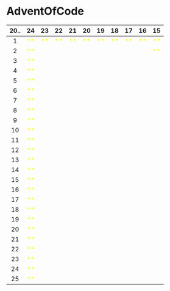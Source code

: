 # AdventOfCode

| 20.. | 24                                   | 23                                   | 22                                   | 21                                   | 20                                   | 19                                   | 18                                   | 17                                   | 16                                   | 15                                   |
|:----:|:------------------------------------:|:------------------------------------:|:------------------------------------:|:------------------------------------:|:------------------------------------:|:------------------------------------:|:------------------------------------:|:------------------------------------:|:------------------------------------:|:------------------------------------:|
| 1    | <span style="color:yellow">**</span> | <span style="color:yellow">**</span> | <span style="color:yellow">**</span> | <span style="color:yellow">**</span> | <span style="color:yellow">**</span> | <span style="color:yellow">**</span> | <span style="color:yellow">**</span> | <span style="color:yellow">**</span> | <span style="color:yellow">**</span> | <span style="color:yellow">**</span> |
| 2    | <span style="color:yellow">**</span> | <span style="color:white">**</span>  | <span style="color:white">**</span>  | <span style="color:white">**</span>  | <span style="color:white">**</span>  | <span style="color:white">**</span>  | <span style="color:yellow">  </span> | <span style="color:white">**</span>  | <span style="color:yellow">  </span> | <span style="color:yellow">**</span> |
| 3    | <span style="color:yellow">**</span> | <span style="color:white">**</span>  | <span style="color:white">**</span>  | <span style="color:white">**</span>  | <span style="color:white">**</span>  | <span style="color:white">**</span>  | <span style="color:yellow">  </span> | <span style="color:white">**</span>  | <span style="color:yellow">  </span> | <span style="color:white">**</span>  |
| 4    | <span style="color:yellow">**</span> | <span style="color:white">**</span>  | <span style="color:white">**</span>  | <span style="color:white">**</span>  | <span style="color:white">**</span>  | <span style="color:white">**</span>  | <span style="color:yellow">  </span> | <span style="color:white">**</span>  | <span style="color:yellow">  </span> | <span style="color:white">**</span>  |
| 5    | <span style="color:yellow">**</span> | <span style="color:white">**</span>  | <span style="color:white">**</span>  | <span style="color:white">**</span>  | <span style="color:white">**</span>  | <span style="color:white">**</span>  | <span style="color:yellow">  </span> | <span style="color:white">**</span>  | <span style="color:yellow">  </span> | <span style="color:white">**</span>  |
| 6    | <span style="color:yellow">**</span> | <span style="color:white">**</span>  | <span style="color:white">**</span>  | <span style="color:white">**</span>  | <span style="color:white">**</span>  | <span style="color:white">**</span>  | <span style="color:yellow">  </span> | <span style="color:white">**</span>  | <span style="color:yellow">  </span> | <span style="color:white">**</span>  |
| 7    | <span style="color:yellow">**</span> | <span style="color:white">**</span>  | <span style="color:white">**</span>  | <span style="color:white">**</span>  | <span style="color:yellow">  </span> | <span style="color:white">* </span>  | <span style="color:yellow">  </span> | <span style="color:white">**</span>  | <span style="color:yellow">  </span> | <span style="color:white">**</span>  |
| 8    | <span style="color:yellow">**</span> | <span style="color:white">**</span>  | <span style="color:white">**</span>  | <span style="color:white">**</span>  | <span style="color:yellow">  </span> | <span style="color:yellow">  </span> | <span style="color:yellow">  </span> | <span style="color:white">**</span>  | <span style="color:yellow">  </span> | <span style="color:white">**</span>  |
| 9    | <span style="color:yellow">**</span> | <span style="color:white">**</span>  | <span style="color:white">**</span>  | <span style="color:white">**</span>  | <span style="color:yellow">  </span> | <span style="color:yellow">  </span> | <span style="color:yellow">  </span> | <span style="color:white">**</span>  | <span style="color:yellow">  </span> | <span style="color:white">**</span>  |
| 10   | <span style="color:yellow">**</span> | <span style="color:white">**</span>  | <span style="color:white">**</span>  | <span style="color:white">**</span>  | <span style="color:yellow">  </span> | <span style="color:yellow">  </span> | <span style="color:yellow">  </span> | <span style="color:white">**</span>  | <span style="color:yellow">  </span> | <span style="color:white">**</span>  |
| 11   | <span style="color:yellow">**</span> | <span style="color:white">**</span>  | <span style="color:white">* </span>  | <span style="color:white">**</span>  | <span style="color:yellow">  </span> | <span style="color:yellow">  </span> | <span style="color:yellow">  </span> | <span style="color:white">**</span>  | <span style="color:yellow">  </span> | <span style="color:white">**</span>  |
| 12   | <span style="color:yellow">**</span> | <span style="color:yellow">  </span> | <span style="color:white">* </span>  | <span style="color:white">**</span>  | <span style="color:yellow">  </span> | <span style="color:yellow">  </span> | <span style="color:yellow">  </span> | <span style="color:white">**</span>  | <span style="color:yellow">  </span> | <span style="color:white">**</span>  |
| 13   | <span style="color:yellow">**</span> | <span style="color:white">* </span>  | <span style="color:yellow">  </span> | <span style="color:white">**</span>  | <span style="color:yellow">  </span> | <span style="color:yellow">  </span> | <span style="color:yellow">  </span> | <span style="color:white">**</span>  | <span style="color:yellow">  </span> | <span style="color:white">**</span>  |
| 14   | <span style="color:yellow">**</span> | <span style="color:white">**</span>  | <span style="color:yellow">  </span> | <span style="color:white">**</span>  | <span style="color:yellow">  </span> | <span style="color:yellow">  </span> | <span style="color:yellow">  </span> | <span style="color:yellow">  </span> | <span style="color:yellow">  </span> | <span style="color:white">**</span>  |
| 15   | <span style="color:yellow">**</span> | <span style="color:white">**</span>  | <span style="color:yellow">  </span> | <span style="color:white">**</span>  | <span style="color:yellow">  </span> | <span style="color:yellow">  </span> | <span style="color:yellow">  </span> | <span style="color:yellow">  </span> | <span style="color:yellow">  </span> | <span style="color:white">**</span>  |
| 16   | <span style="color:yellow">**</span> | <span style="color:white">**</span>  | <span style="color:yellow">  </span> | <span style="color:white">**</span>  | <span style="color:yellow">  </span> | <span style="color:yellow">  </span> | <span style="color:yellow">  </span> | <span style="color:yellow">  </span> | <span style="color:yellow">  </span> | <span style="color:white">**</span>  |
| 17   | <span style="color:yellow">**</span> | <span style="color:yellow">  </span> | <span style="color:yellow">  </span> | <span style="color:white">**</span>  | <span style="color:yellow">  </span> | <span style="color:yellow">  </span> | <span style="color:yellow">  </span> | <span style="color:yellow">  </span> | <span style="color:yellow">  </span> | <span style="color:white">**</span>  |
| 18   | <span style="color:yellow">**</span> | <span style="color:white">**</span>  | <span style="color:yellow">  </span> | <span style="color:white">**</span>  | <span style="color:yellow">  </span> | <span style="color:yellow">  </span> | <span style="color:yellow">  </span> | <span style="color:yellow">  </span> | <span style="color:yellow">  </span> | <span style="color:white">**</span>  |
| 19   | <span style="color:yellow">**</span> | <span style="color:yellow">  </span> | <span style="color:yellow">  </span> | <span style="color:yellow">  </span> | <span style="color:yellow">  </span> | <span style="color:yellow">  </span> | <span style="color:yellow">  </span> | <span style="color:yellow">  </span> | <span style="color:yellow">  </span> | <span style="color:yellow">  </span> |
| 20   | <span style="color:yellow">**</span> | <span style="color:yellow">  </span> | <span style="color:yellow">  </span> | <span style="color:white">**</span>  | <span style="color:yellow">  </span> | <span style="color:yellow">  </span> | <span style="color:yellow">  </span> | <span style="color:yellow">  </span> | <span style="color:yellow">  </span> | <span style="color:yellow">  </span> |
| 21   | <span style="color:yellow">**</span> | <span style="color:yellow">  </span> | <span style="color:yellow">  </span> | <span style="color:white">**</span>  | <span style="color:yellow">  </span> | <span style="color:yellow">  </span> | <span style="color:yellow">  </span> | <span style="color:yellow">  </span> | <span style="color:yellow">  </span> | <span style="color:yellow">  </span> |
| 22   | <span style="color:yellow">**</span> | <span style="color:yellow">  </span> | <span style="color:yellow">  </span> | <span style="color:white">**</span>  | <span style="color:yellow">  </span> | <span style="color:yellow">  </span> | <span style="color:yellow">  </span> | <span style="color:yellow">  </span> | <span style="color:yellow">  </span> | <span style="color:yellow">  </span> |
| 23   | <span style="color:yellow">**</span> | <span style="color:yellow">  </span> | <span style="color:yellow">  </span> | <span style="color:white">**</span>  | <span style="color:yellow">  </span> | <span style="color:yellow">  </span> | <span style="color:yellow">  </span> | <span style="color:yellow">  </span> | <span style="color:yellow">  </span> | <span style="color:yellow">  </span> |
| 24   | <span style="color:yellow">**</span> | <span style="color:yellow">  </span> | <span style="color:yellow">  </span> | <span style="color:white">**</span>  | <span style="color:yellow">  </span> | <span style="color:yellow">  </span> | <span style="color:yellow">  </span> | <span style="color:yellow">  </span> | <span style="color:yellow">  </span> | <span style="color:yellow">  </span> |
| 25   | <span style="color:yellow">**</span> | <span style="color:yellow">  </span> | <span style="color:yellow">  </span> | <span style="color:white">* </span>  | <span style="color:yellow">  </span> | <span style="color:yellow">  </span> | <span style="color:yellow">  </span> | <span style="color:yellow">  </span> | <span style="color:yellow">  </span> | <span style="color:yellow">  </span> |